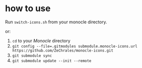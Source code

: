 # how to use

Run `switch-icons.sh` from your monocle directory.

or:

1. `cd` to your *Monocle* directory
2. `git config --file=.gitmodules submodule.monocle-icons.url https://github.com/ZeChrales/monocle-icons.git`
3. `git submodule sync`
4. `git submodule update --init --remote`
